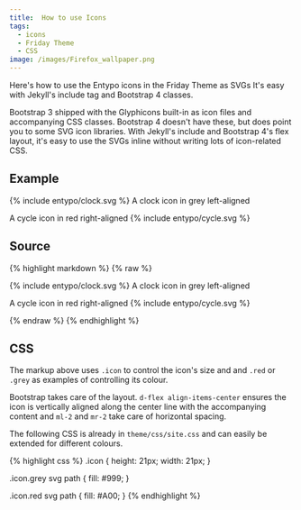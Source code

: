 ```yaml
---
title:  How to use Icons
tags:
  - icons
  - Friday Theme
  - CSS
image: /images/Firefox_wallpaper.png
---
```


Here's how to use the Entypo icons in the Friday Theme as SVGs It's easy with Jekyll's include tag and Bootstrap 4 classes.

<!--more-->

Bootstrap 3 shipped with the Glyphicons built-in as icon files and accompanying CSS classes. Bootstrap 4 doesn't have these, but does point you to some SVG icon libraries. With Jekyll's include and Bootstrap 4's flex layout, it's easy to use the SVGs inline without writing lots of icon-related CSS.

<!--more-->

## Example

<p class="d-flex align-items-center">
    <span class="icon grey mr-2" markdown="0">
        {% include entypo/clock.svg %}
    </span>
    A clock icon in grey left-aligned
</p>

<p class="d-flex align-items-center">
    A cycle icon in red right-aligned
    <span class="icon red ml-2" markdown="0">
        {% include entypo/cycle.svg %}
    </span>
</p>

## Source

{% highlight markdown %}
{% raw %}

<p class="d-flex align-items-center">
    <span class="icon grey mr-2">
        {% include entypo/clock.svg %}
    </span>
    A clock icon in grey left-aligned
</p>

<p class="d-flex align-items-center">
    A cycle icon in red right-aligned
    <span class="icon red ml-2">
        {% include entypo/cycle.svg %}
    </span>
</p>

{% endraw %}
{% endhighlight %}

## CSS

The markup above uses `.icon` to control the icon's size and and `.red` or `.grey` as examples of controlling its colour.

Bootstrap takes care of the layout. `d-flex align-items-center` ensures the icon is vertically aligned along the center line with the accompanying content and `ml-2` and `mr-2` take care of horizontal spacing.

The following CSS is already in `theme/css/site.css` and can easily be extended for different colours.

{% highlight css %}
.icon {
    height: 21px;
    width: 21px;
}

.icon.grey svg path {
    fill: #999;
}

.icon.red svg path {
    fill: #A00;
}
{% endhighlight %}
